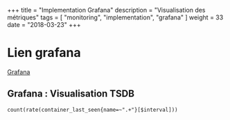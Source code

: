 +++
title = "Implementation Grafana"
description = "Visualisation des métriques"
tags = [ "monitoring", "implementation", "grafana" ]
weight = 33
date = "2018-03-23"
+++
# Lien grafana
    
<a href="http://grafana.services.alin.be" target="_blank"> Grafana </a><br>

## Grafana :  Visualisation TSDB

```grafana
count(rate(container_last_seen{name=~".+"}[$interval]))
```

